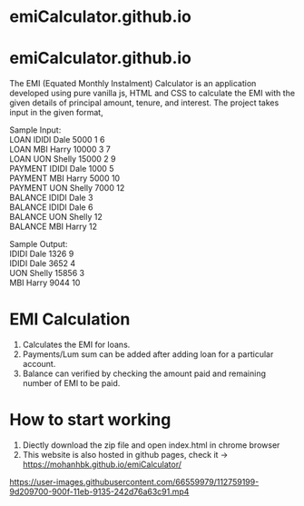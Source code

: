 # emiCalculator.github.io
# emiCalculator.github.io
The EMI (Equated Monthly Instalment) Calculator is an application developed using pure vanilla js, HTML and CSS to calculate the EMI with the given details of principal amount, tenure, and interest. 
The project takes input in the given format,

Sample Input:<br>
    LOAN IDIDI Dale 5000 1 6<br>
    LOAN MBI Harry 10000 3 7<br>
    LOAN UON Shelly 15000 2 9<br>
    PAYMENT IDIDI Dale 1000 5<br>
    PAYMENT MBI Harry 5000 10<br>
    PAYMENT UON Shelly 7000 12<br>
    BALANCE IDIDI Dale 3<br>
    BALANCE IDIDI Dale 6<br>
    BALANCE UON Shelly 12<br>
    BALANCE MBI Harry 12<br>

Sample Output:<br>
IDIDI Dale 1326 9<br>
IDIDI Dale 3652 4<br>
UON Shelly 15856 3<br>
MBI Harry 9044 10<br>

# EMI Calculation<br>
1. Calculates the EMI for loans.<br>
2. Payments/Lum sum can be added after adding loan for a particular account.<br>
3. Balance can verified by checking the amount paid and remaining number of EMI to be paid.<br>

# How to start working
1. Diectly download the zip file and open index.html in chrome browser
2. This website is also hosted in github pages, check it -> https://mohanhbk.github.io/emiCalculator/

https://user-images.githubusercontent.com/66559979/112759199-9d209700-900f-11eb-9135-242d76a63c91.mp4
